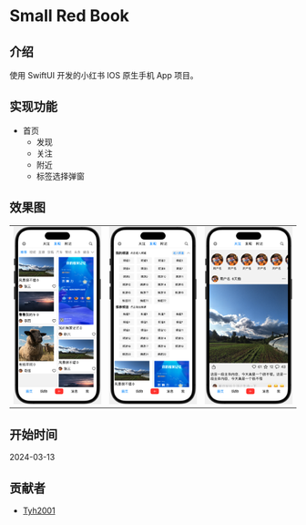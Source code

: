 # Small Red Book

## 介绍

使用 SwiftUI 开发的小红书 IOS 原生手机 App 项目。

## 实现功能

- 首页
  - 发现
  - 关注
  - 附近
  - 标签选择弹窗

## 效果图

|                     |                     |                       |
| ------------------- | ------------------- | --------------------- |
| ![](./assets/1.jpg) | ![](./assets/2.jpg) | ![](./assets/3.jpg) |

## 开始时间

2024-03-13

## 贡献者

- [Tyh2001](https://github.com/Tyh2001)
